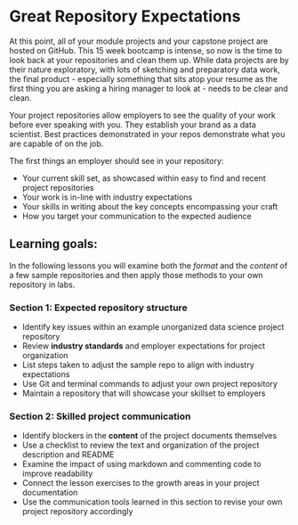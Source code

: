 # Great Repository Expectations

At this point, all of your module projects and your capstone project are hosted on GitHub. This 15 week bootcamp is intense, so now is the time to look back at your repositories and clean them up. While data projects are by their nature exploratory, with lots of sketching and preparatory data work, the final product - especially something that sits atop your resume as the first thing you are asking a hiring manager to look at - needs to be clear and clean. 

Your project repositories allow employers to see the quality of your work before ever speaking with you. They establish your brand as a data scientist. Best practices demonstrated in your repos demonstrate what you are capable of on the job.

The first things an employer should see in your repository:
- Your current skill set, as showcased within easy to find and recent project repositories
- Your work is in-line with industry expectations
- Your skills in writing about the key concepts encompassing your craft
- How you target your communication to the expected audience

## Learning goals:

In the following lessons you will examine both the _format_ and the _content_ of a few sample repositories and then apply those methods to your own repository in labs.

### Section 1: Expected repository structure

-  Identify key issues within an example unorganized data science project repository
-  Review **industry standards** and employer expectations for project organization
-  List steps taken to adjust the sample repo to align with industry expectations
-  Use Git and terminal commands to adjust your own project repository
-  Maintain a repository that will showcase your skillset to employers

### Section 2: Skilled project communication

- Identify blockers in the **content** of the project documents themselves
- Use a checklist to review the text and organization of the project description and README
- Examine the impact of using markdown and commenting code to improve readability
- Connect the lesson exercises to the growth areas in your project documentation
- Use the communication tools learned in this section to revise your own project repository accordingly

